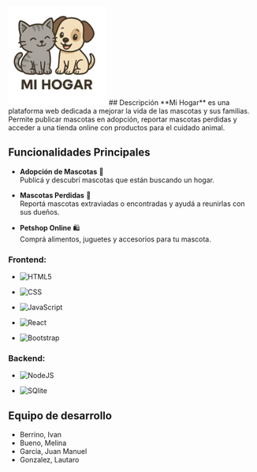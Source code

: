 <img src="https://github.com/melinab1998/TPI-PROGRAMACION-III/blob/main/frontend/src/img/logo.png?raw=true" alt="Logo-MiHogar" width="200"/>
## Descripción
**Mi Hogar** es una plataforma web dedicada a mejorar la vida de las mascotas y sus familias. Permite publicar mascotas en adopción, reportar mascotas perdidas y acceder a una tienda online con productos para el cuidado animal.

## Funcionalidades Principales

- **Adopción de Mascotas** 🐶  
  Publicá y descubrí mascotas que están buscando un hogar.

- **Mascotas Perdidas** 🔎  
  Reportá mascotas extraviadas o encontradas y ayudá a reunirlas con sus dueños.

- **Petshop Online** 🛍️  
  Comprá alimentos, juguetes y accesorios para tu mascota.


### Frontend:


- ![HTML5](https://img.shields.io/badge/-HTML5-333333?style=flat&logo=HTML5)

- ![CSS](https://img.shields.io/badge/-CSS-333333?style=flat&logo=CSS3&logoColor=1572B6)

- ![JavaScript](https://img.shields.io/badge/-JavaScript-333333?style=flat&logo=javascript)

- ![React](https://img.shields.io/badge/-React-333333?style=flat&logo=react)

- ![Bootstrap](https://img.shields.io/badge/-Bootstrap-333333?style=flat-square&logo=bootstrap)

### Backend:
- ![NodeJS](https://img.shields.io/badge/Node.js-333333?logo=node.js&logoColor=white)

- ![SQlite](https://img.shields.io/badge/-SQlite-333333?style=flat&logo=sqlite)

## Equipo de desarrollo

- Berrino, Ivan
- Bueno, Melina
- Garcia, Juan Manuel
- Gonzalez, Lautaro
